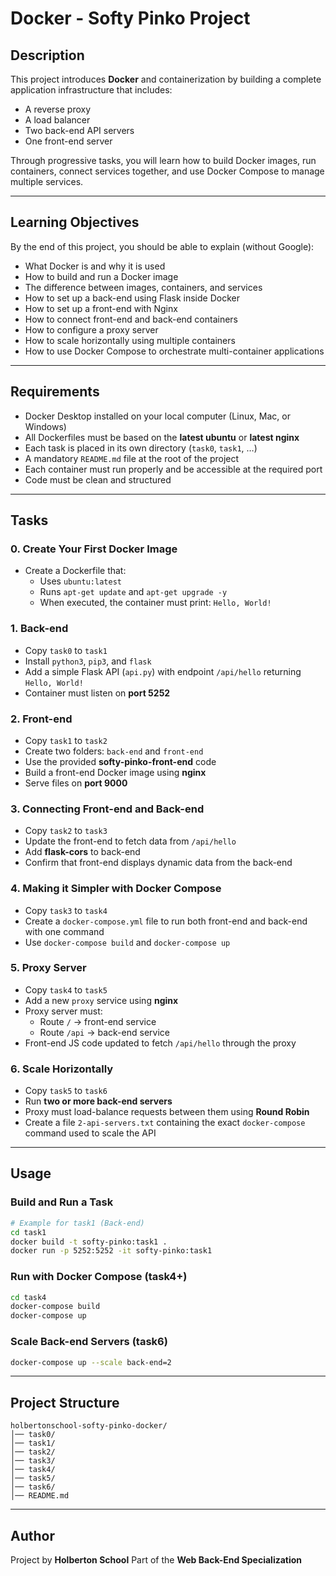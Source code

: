 # Docker - Softy Pinko Project

## Description
This project introduces **Docker** and containerization by building a complete application infrastructure that includes:
- A reverse proxy
- A load balancer
- Two back-end API servers
- One front-end server

Through progressive tasks, you will learn how to build Docker images, run containers, connect services together, and use Docker Compose to manage multiple services.

---

## Learning Objectives
By the end of this project, you should be able to explain (without Google):
- What Docker is and why it is used
- How to build and run a Docker image
- The difference between images, containers, and services
- How to set up a back-end using Flask inside Docker
- How to set up a front-end with Nginx
- How to connect front-end and back-end containers
- How to configure a proxy server
- How to scale horizontally using multiple containers
- How to use Docker Compose to orchestrate multi-container applications

---

## Requirements
- Docker Desktop installed on your local computer (Linux, Mac, or Windows)
- All Dockerfiles must be based on the **latest ubuntu** or **latest nginx**
- Each task is placed in its own directory (`task0`, `task1`, …)
- A mandatory `README.md` file at the root of the project
- Each container must run properly and be accessible at the required port
- Code must be clean and structured

---

## Tasks

### 0. Create Your First Docker Image
- Create a Dockerfile that:
  - Uses `ubuntu:latest`
  - Runs `apt-get update` and `apt-get upgrade -y`
  - When executed, the container must print: `Hello, World!`

### 1. Back-end
- Copy `task0` to `task1`
- Install `python3`, `pip3`, and `flask`
- Add a simple Flask API (`api.py`) with endpoint `/api/hello` returning `Hello, World!`
- Container must listen on **port 5252**

### 2. Front-end
- Copy `task1` to `task2`
- Create two folders: `back-end` and `front-end`
- Use the provided **softy-pinko-front-end** code
- Build a front-end Docker image using **nginx**
- Serve files on **port 9000**

### 3. Connecting Front-end and Back-end
- Copy `task2` to `task3`
- Update the front-end to fetch data from `/api/hello`
- Add **flask-cors** to back-end
- Confirm that front-end displays dynamic data from the back-end

### 4. Making it Simpler with Docker Compose
- Copy `task3` to `task4`
- Create a `docker-compose.yml` file to run both front-end and back-end with one command
- Use `docker-compose build` and `docker-compose up`

### 5. Proxy Server
- Copy `task4` to `task5`
- Add a new `proxy` service using **nginx**
- Proxy server must:
  - Route `/` → front-end service
  - Route `/api` → back-end service
- Front-end JS code updated to fetch `/api/hello` through the proxy

### 6. Scale Horizontally
- Copy `task5` to `task6`
- Run **two or more back-end servers**
- Proxy must load-balance requests between them using **Round Robin**
- Create a file `2-api-servers.txt` containing the exact `docker-compose` command used to scale the API

---

## Usage

### Build and Run a Task
```bash
# Example for task1 (Back-end)
cd task1
docker build -t softy-pinko:task1 .
docker run -p 5252:5252 -it softy-pinko:task1
```

### Run with Docker Compose (task4+)
```bash
cd task4
docker-compose build
docker-compose up
```

### Scale Back-end Servers (task6)
```bash
docker-compose up --scale back-end=2
```

---

## Project Structure
```
holbertonschool-softy-pinko-docker/
│── task0/
│── task1/
│── task2/
│── task3/
│── task4/
│── task5/
│── task6/
│── README.md
```

---

## Author
Project by **Holberton School**
Part of the **Web Back-End Specialization**
